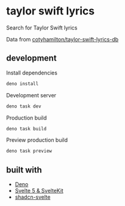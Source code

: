 # taylor swift lyrics

Search for Taylor Swift lyrics

Data from [cotyhamilton/taylor-swift-lyrics-db](https://github.com/cotyhamilton/taylor-swift-lyrics-db)

## development

Install dependencies

```bash
deno install
```

Development server

```bash
deno task dev
```

Production build

```bash
deno task build
```

Preview production build

```bash
deno task preview
```

## built with

- [Deno](https://docs.deno.com)
- [Svelte 5 & SvelteKit](https://kit.svelte.dev)
- [shadcn-svelte](https://www.shadcn-svelte.com)
